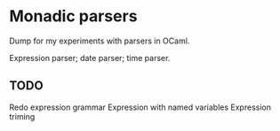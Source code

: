# Monadic parsers

Dump for my experiments with parsers in OCaml.

Expression parser; date parser; time parser.


## TODO

Redo expression grammar
Expression with named variables
Expression triming
